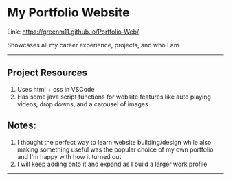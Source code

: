 # My Portfolio Website

Link: https://greenm11.github.io/Portfolio-Web/

Showcases all my career experience, projects, and who I am

---

## Project Resources
1. Uses html + css in VSCode
2. Has some java script functions for website features like auto playing videos, drop downs, and a carousel of images

## Notes:
1. I thought the perfect way to learn website building/design while also making something useful was the popular choice of my own portfolio and I'm happy with how it turned out
2. I will keep adding onto it and expand as I build a larger work profile

---
